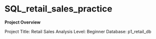 # SQL_retail_sales_practice
**Project Overview**

Project Title: Retail Sales Analysis
Level: Beginner
Database: p1_retail_db
